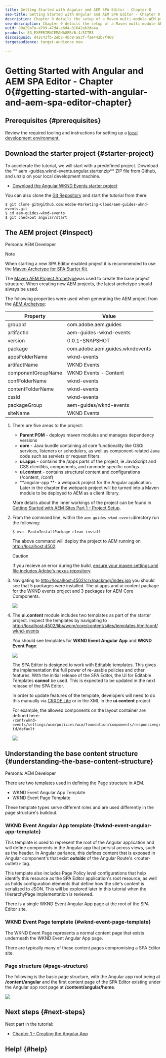 ```yaml
---
title: Getting Started with Angular and AEM SPA Editor - Chapter 0
seo-title: Getting Started with Angular and AEM SPA Editor - Chapter 0
description: Chapter 0 details the setup of a Maven multi-module AEM project with a dedicated module for Single Page Application or SPA development. The goal for this chapter is to integrate an Angular project with a traditional AEM Maven build process.
seo-description: Chapter 0 details the setup of a Maven multi-module AEM project with a dedicated module for Single Page Application or SPA development. The goal for this chapter is to integrate an Angular project with a traditional AEM Maven build process.
uuid: 80a29a7a-a709-47d4-a6d4-01642ab2de4a
products: SG_EXPERIENCEMANAGER/6.4/SITES
discoiquuid: d42c43fb-2eb2-4bc8-a83f-fae442b7f460
targetaudience: target-audience new

---
```


# Getting Started with Angular and AEM SPA Editor - Chapter 0{#getting-started-with-angular-and-aem-spa-editor-chapter}

## Prerequisites {#prerequisites}

Review the required tooling and instructions for setting up a [local development environment.](/help/getting-started-spa-wknd-tutorial-develop/angular/angular.md)

## Download the starter project {#starter-project}

To accelerate the tutorial, we will start with a predefined project. Download the ** aem -guides.wknd-events.angular.starter.zip** 
ZIP file from Github, and unzip on your local development machine.

* [Download the Angular WKND Events starter project](https://github.com/Adobe-Marketing-Cloud/aem-guides-wknd-events/releases/tag/angular-v1.0.0)

You can also clone the [Git Repository](https://github.com/Adobe-Marketing-Cloud/aem-guides-wknd-events) and start the tutorial from there:

```shell
$ git clone git@github.com:Adobe-Marketing-Cloud/aem-guides-wknd-events.git
$ cd aem-guides-wknd-events
$ git checkout angular/start
```

## The AEM project {#inspect}

Persona: AEM Developer

>[!NOTE]
>
>When starting a new SPA Editor enabled project it is recommended to use the [Maven Archetype for SPA Starter Kit](https://github.com/adobe/aem-spa-project-archetype).

The [Maven AEM Project Archetype](https://github.com/Adobe-Marketing-Cloud/aem-project-archetype)was used to create the base project structure. When creating new AEM projects, the latest archetype should always be used.

The following properties were used when generating the AEM project from the [AEM Archetype](https://github.com/Adobe-Marketing-Cloud/aem-project-archetype/releases/tag/aem-project-archetype-14):

| Property |Value |
|---|---|
| groupId |com.adobe.aem.guides |
| artifactId |aem-guides-wknd-events |
| version |0.0.1-SNAPSHOT |
| package |com.adobe.aem.guides.wkndevents |
| appsFolderName |wknd-events |
| artifactName |WKND Events |
| componentGroupName |WKND Events - Content |
| confFolderName |wknd-events |
| contentFolderName |wknd-events |
| cssId |wknd-events |
| packageGroup |aem-guides/wknd-events |
| siteName |WKND Events |

1. There are five areas to the project:

    * **Parent POM** - deploys maven modules and manages dependency versions
    * **core** - Java bundle containing all core functionality like OSGi services, listeners or schedulers, as well as component-related Java code such as servlets or request filters.
    * **ui.apps** - contains the /apps parts of the project, ie JavaScript and CSS clientlibs, components, and runmode specific configs.
    * **ui.content** - contains structural content and configurations (/content, /conf)
    * **angular-app **- a webpack project for the Angular application. Later in the chapter the webpack project will be turned into a Maven module to be deployed to AEM as a client library.

   More details about the inner workings of the project can be found in [Getting Started with AEM Sites Part 1 - Project Setup](https://helpx.adobe.com/experience-manager/kt/sites/using/getting-started-wknd-tutorial-develop/part1.html#project-structure).

2. From the command line, within the `aem-guides-wknd-events`directory run the following:

   ```shell
   $ mvn -PautoInstallPackage clean install
   ```

   The above command will deploy the project to AEM running on [http://localhost:4502](http://localhost:4502/).

   >[!CAUTION]
   >
   >If you recieve an error during the build, [ensure your maven settings.xml file includes Adobe's nexus repository](https://helpx.adobe.com/experience-manager/kb/SetUpTheAdobeMavenRepository.html).

3. Navigating to [http://localhost:4502/crx/packmgr/index.jsp](http://localhost:4502/crx/packmgr/index.jsp) you should see that 5 packages were installed. The ui.apps and ui.content package for the WKND events project and 3 packages for AEM Core Components.

   ![](assets/packages-w-thumb.png)

4. The **ui.content** module includes two templates as part of the starter project. Inspect the templates by navigating to [http://localhost:4502/libs/wcm/core/content/sites/templates.html/conf/wknd-events](http://localhost:4502/libs/wcm/core/content/sites/templates.html/conf/wknd-events)

   You should see templates for **WKND Event Angular App** and **WKND Event Page**:

   ![](assets/templates.png)

   The SPA Editor is designed to work with Editable templates. This gives the implementation the full power of re-usable policies and other features. With the initial release of the SPA Editor, the UI for Editable Templates **cannot** be used. This is expected to be updated in the next release of the SPA Editor.

   In order to update features of the template, developers will need to do this manually via [CRXDE Lite](http://localhost:4502/conf/wknd-events/settings/wcm/policies.html) or in the XML in the **ui.content** project.

   For example, the allowed components on the layout container are defined here:  
   `/conf/wknd-events/settings/wcm/policies/wcm/foundation/components/responsivegrid/default`

   ![](assets/template-allowed-components.png)

## Understanding the base content structure {#understanding-the-base-content-structure}

Persona: AEM Developer

There are two templates used in defining the Page structure in AEM.

* WKND Event Angular App Template
* WKND Event Page Template

These template types serve different roles and are used differently in the page structure's buildout.

### WKND Event Angular App template {#wknd-event-angular-app-template}

This template is used to represent the root of the Angular application and will define components in the Angular app that persist across views, such as the header. In  Angular  parlance, this defines content that is exposed in Angular component's that exist ***outside*** of the Angular Route's &lt;router-outlet/&gt; tag.

This template also includes Page Policy level configurations that help identify this resource as the SPA Editor application's root resource, as well as holds configuration elements that define how the site's content is serialized to JSON. This will be explored later in this tutorial when the HierarchyPage implementation is reviewed.

There is a single WKND Event Angular App page at the root of the SPA Editor site.

### WKND Event Page template {#wknd-event-page-template}

The WKND Event Page represents a normal content page that exists underneath the WKND Event Angular App page.

There are typically many of these content pages compromising a SPA Editor site.

### Page structure {#page-structure}

The following is the basic page structure, with the Angular app root being at **/content/angular** and the first content page of the SPA Editor existing under the Angular app root page at **/content/angular/home**.

![](assets/page-structure.png) 

## Next steps {#next-steps}

Next part in the tutorial:

* [Chapter 1 - Creating the Angular App](/help/getting-started-spa-wknd-tutorial-develop/angular/chapter-1.md)

## Help! {#help}

